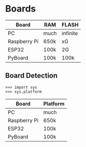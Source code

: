 # Boards

|Board|RAM|FLASH
|-|-|-|
|PC|much|infinite
|Raspberry Pi|650k|xG
|ESP32|100k|2G
|PyBoard|100k|100k

## Board Detection

```
>>> import sys
>>> sys.platform
```

|Board|Platform|
|-|-|
|PC|much|infinite
|Raspberry Pi|650k|xG
|ESP32|100k|2G
|PyBoard|100k|100k

